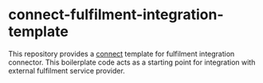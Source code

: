 # connect-fulfilment-integration-template

This repository provides a [connect](https://docs.commercetools.com/connect) template for fulfilment integration connector. This boilerplate code acts as a starting point for integration with external fulfilment service provider.

